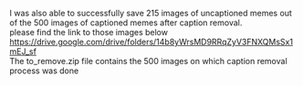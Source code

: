 I was also able to successfully save 215 images of uncaptioned memes out of the 500 images of captioned memes after caption removal.<br>
please find the link to those images below<br>
https://drive.google.com/drive/folders/14b8yWrsMD9RRqZyV3FNXQMsSx1mEJ_sf <br>
The to_remove.zip file contains the 500 images on which caption removal process was done
